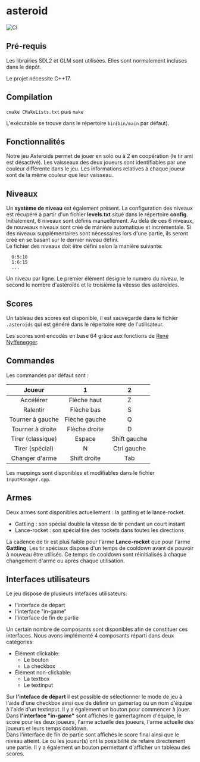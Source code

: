 # asteroid

![CI](https://github.com/cyrillajarge/asteroid/workflows/CI/badge.svg?branch=master)

## Pré-requis

Les librairies SDL2 et GLM sont utilisées. Elles sont normalement incluses dans le dépôt.

Le projet nécessite C++17.

## Compilation
`cmake CMakeLists.txt`
puis
`make`

L'exécutable se trouve dans le répertoire `bin`(`bin/main` par défaut).

## Fonctionnalités

Notre jeu Asteroids permet de jouer en solo ou à 2 en coopération (le tir ami est désactivé).
Les vaisseaux des deux joueurs sont identifiables par une couleur différente dans le jeu. Les informations relatives à chaque joueur sont de la même couleur que leur vaisseau.  

## Niveaux

Un **système de niveau** est également présent. La configuration des niveaux est récupéré à partir d'un fichier **levels.txt** situé dans le répertoire **config**. Initialement, 6 niveaux sont définis manuellement. Au delà de ces 6 niveaux, de nouveaux niveaux sont créé de manière automatique et incrémentale. Si des niveaux supplémentaires sont nécessaires lors d'une partie, ils seront créé en se basant sur le dernier niveau défini.     
Le fichier des niveaux doit être défini selon la manière suivante:
```
  0:5:10
  1:6:15
  ...
```
Un niveau par ligne. Le premier élément désigne le numéro du niveau, le second le nombre d'astéroïde et le troisième la vitesse des astéroïdes.

## Scores

Un tableau des scores est disponible, il est sauvegardé dans le fichier `.asteroids` qui est généré dans le répertoire `HOME` de l'utilisateur.

Les scores sont encodés en base 64 grâce aux fonctions de [René Nyffenegger](https://github.com/ReneNyffenegger/cpp-base64).

## Commandes

Les commandes par défaut sont :

|Joueur|1|2|
|:--:|:-:|:-:|
|Accélérer|Flèche haut|Z|
|Ralentir|Flèche bas|S|
|Tourner à gauche|Flèche gauche|Q|
|Tourner à droite|Flèche droite|D|
|Tirer (classique)|Espace|Shift gauche|
|Tirer (spécial)|N|Ctrl gauche|
|Changer d'arme|Shift droite|Tab|

Les mappings sont disponibles et modifiables dans le fichier `InputManager.cpp`.

## Armes

Deux armes sont disponibles actuellement : la gattling et le lance-rocket.

* Gattling : son spécial double la vitesse de tir pendant un court instant
* Lance-rocket : son spécial tire des rockets dans toutes les directions

La cadence de tir est plus faible pour l'arme **Lance-rocket** que pour l'arme **Gattling**.
Les tir spéciaux dispose d'un temps de cooldown avant de pouvoir à nouveau être utilisés. Ce temps de cooldown sont réinitialisés à chaque changement d'arme ou après chaque utilisation.


## Interfaces utilisateurs
Le jeu dispose de plusieurs intefaces utilisateurs:
* l'interface de départ
* l'interface "in-game"
* l'interface de fin de partie

Un certain nombre de composants sont disponibles afin de constituer ces interfaces. Nous avons implémenté 4 composants réparti dans deux catégories:
* Élément clickable:
  * Le bouton
  * La checkbox
* Élément non-clickable:
  * La textbox
  * Le textinput
  
Sur **l'inteface de départ** il est possible de sélectionner le mode de jeu à l'aide d'une checkbox ainsi que de définir un gamertag ou un nom d'équipe à l'aide d'un textinput. Il y a également un bouton pour commencer à jouer.   
Dans **l'interface "in-game"** sont affichés le gamertag/nom d'équipe, le score pour les deux joueurs, l'arme actuelle des joueurs, l'arme actuelle des joueurs et leurs temps cooldown.  
Dans l'interface de fin de partie sont affichés le score final ainsi que le niveau atteint. Le ou les joueur(s) ont la possibilité de refaire directement une partie. Il y a également un bouton permettant d'afficher un tableau des scores.
